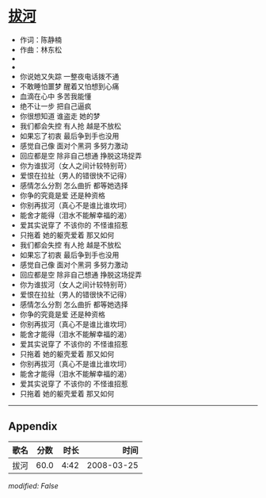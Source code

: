 # [拔河](https://music.163.com/song?id=65130)

* 作词：陈静楠
* 作曲：林东松
*
*
* 你说她又失踪 一整夜电话拨不通
* 不敢睡怕噩梦 醒着又怕想到心痛
* 血滴在心中 多苦我能懂
* 绝不让一步 把自己逼疯
* 你很想知道 谁盗走 她的梦
* 我们都会失控 有人抢 越是不放松
* 如果忘了初衷 最后争到手也没用
* 感觉自己像 面对个黑洞 多努力激动
* 回应都是空 除非自己想通 挣脱这场捉弄
* 你为谁拔河（女人之间计较特别苛）
* 爱恨在拉扯（男人的错很快不记得）
* 感情怎么分割 怎么曲折 都等她选择
* 你争的究竟是爱 还是种资格
* 你别再拔河（真心不是谁比谁坎坷）
* 能舍才能得（泪水不能解幸福的渴）
* 爱其实说穿了 不该你的 不怪谁招惹
* 只拖着 她的躯壳爱着 那又如何
* 我们都会失控 有人抢 越是不放松
* 如果忘了初衷 最后争到手也没用
* 感觉自己像 面对个黑洞 多努力激动
* 回应都是空 除非自己想通 挣脱这场捉弄
* 你为谁拔河（女人之间计较特别苛）
* 爱恨在拉扯（男人的错很快不记得）
* 感情怎么分割 怎么曲折 都等她选择
* 你争的究竟是爱 还是种资格
* 你别再拔河（真心不是谁比谁坎坷）
* 能舍才能得（泪水不能解幸福的渴）
* 爱其实说穿了 不该你的 不怪谁招惹
* 只拖着 她的躯壳爱着 那又如何
* 你别再拔河（真心不是谁比谁坎坷）
* 能舍才能得（泪水不能解幸福的渴）
* 爱其实说穿了 不该你的 不怪谁招惹
* 只拖着 她的躯壳爱着 那又如何


---

## Appendix

|歌名|分数|时长|时间|
|:---|:---:|---:|---:|
|拔河|60.0|4:42|2008-03-25

*modified: False*